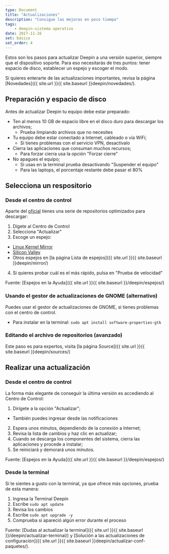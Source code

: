 ```yaml
---
type: Document
title: "Actualizaciones"
description: "Consigue las mejoras en poco tiempo"
tags:
    - deepin-sistema operativo
date: 2017-11-16
set: básico
set_order: 4
---
```


Estos son los pasos para actualizar Deepin a una versión superior, siempre que el dispositivo soporte. Para eso necesitarás de tres puntos: tener espacio de disco, establecer un espejo y escoger el modo.

Si quieres enterarte de las actualizaciones importantes, revisa la página [Novedades]({{ site.url }}{{ site.baseurl }}deepin/novedades/).

## Preparación y espacio de disco
Antes de actualizar Deepin tu equipo debe estar preparado:
* Ten al menos 10 GB de espacio libre en el disco duro para descargar los archivos;
  - Prueba limpiando archivos que no necesites
* Tu equipo debe estar conectado a Internet, cableado o vía WiFi;
  - Si tienes problemas con el servicio VPN, desactívalo
* Cierra las aplicaciones que consuman muchos recursos;
  - Para forzar cierra usa la opción "Forzar cierre"
* No apagues el equipo;
  - Si usas en la terminal prueba desactivando "Suspender el equipo"
  - Para las laptops, el porcentaje restante debe pasar el 80%

## Selecciona un respositorio
### Desde el centro de control
Aparte del [oficial](https://www.deepin.org/en/mirrors/packages/) tienes una serie de repositorios optimizados para descargar:
1. Dígete al Centro de Control
2. Selecciona "Actualizar"
3. Escoge un espejo:
  - [Linux Kernel Mirror](http://mirrors.kernel.org/deepin/)
  - [Silicon Valley](http://mirror1.sjc02.svwh.net/deepin/)
  - Otros espejos en [la página Lista de espejos]({{ site.url }}{{ site.baseurl }}deepin/mirror/)
4. Si quieres probar cuál es el más rápido, pulsa en "Prueba de velocidad"

Fuente: [Espejos en la Ayuda]({{ site.url }}{{ site.baseurl }}/deepin/espejos/)

### Usando el gestor de actualizaciones de GNOME (alternativo)
Puedes usar el gestor de actualizaciones de GNOME, si tienes problemas con el centro de control.
  - Para instalar en la terminal: `sudo apt install software-properties-gtk`

### Editando el archivo de repositorios (avanzado)
Este paso es para expertos, visita [la página Source]({{ site.url }}{{ site.baseurl }}deepin/sources/)

## Realizar una actualización
### Desde el centro de control
La forma más elegante de conseguir la última versión es accediendo al Centro de Control:
1. Dirígete a la opción "Actualizar";
  - También puedes ingresar desde las notificaciones
2. Espera unos minutos, dependiendo de la conexión a Internet;
3. Revisa la lista de cambios y haz clic en actualizar;
4. Cuando se descarga los componentes del sistema, cierra las aplicaciones y procede a instalar;
5. Se reiniciará y demorará unos minutos.

Fuente: [Espejos en la Ayuda]({{ site.url }}{{ site.baseurl }}/deepin/espejos/)

### Desde la terminal
Si te sientes a gusto con la terminal, ya que ofrece más opciones, prueba de esta manera:
1. Ingresa la Terminal Deepin
2. Escribe `sudo apt update`
3. Revisa los cambios
4. Escribe `sudo apt upgrade -y`
5. Comprueba si apareció algún error durante el proceso

Fuente: [Dudas al actualizar la terminal]({{ site.url }}{{ site.baseurl }}/deepin/actualizar-terminal/) y [Solución a las actualizaciones de configuración]({{ site.url }}{{ site.baseurl }}deepin/actualizar-conf-paquetes/).
